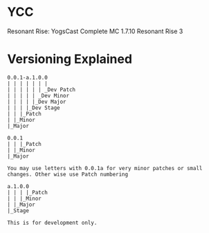 # YCC
Resonant Rise: YogsCast Complete
MC 1.7.10
Resonant Rise 3

# Versioning Explained
```
0.0.1-a.1.0.0
| | | | | | |
| | | | | | _Dev Patch
| | | | | _Dev Minor
| | | | |_Dev Major
| | | |_Dev Stage
| | |_Patch
| |_Minor
|_Major

0.0.1
| | |_Patch
| |_Minor
|_Major

You may use letters with 0.0.1a for very minor patches or small changes. Other wise use Patch numbering

a.1.0.0
| | | |_Patch
| | |_Minor
| |_Major
|_Stage

This is for development only.
```
